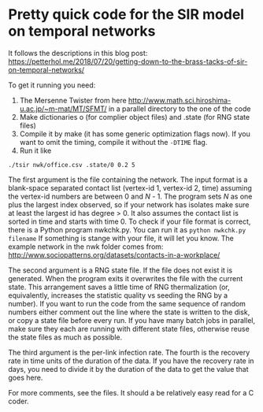 # Pretty quick code for the SIR model on temporal networks
It follows the descriptions in this blog post: https://petterhol.me/2018/07/20/getting-down-to-the-brass-tacks-of-sir-on-temporal-networks/

To get it running you need:

1. The Mersenne Twister from here http://www.math.sci.hiroshima-u.ac.jp/~m-mat/MT/SFMT/ in a parallel directory to the one of the code
2. Make dictionaries o (for complier object files) and .state (for RNG state files)
3. Compile it by make (it has some generic optimization flags now). If you want to omit the timing, compile it without the `-DTIME` flag.
4. Run it like

```./tsir nwk/office.csv .state/0 0.2 5```

The first argument is the file containing the network. The input format is a blank-space separated contact list (vertex-id 1, vertex-id 2, time) assuming the vertex-id numbers are between 0 and _N_ - 1. The program sets _N_ as one plus the largest index observed, so if your network has isolates make sure at least the largest id has degree > 0. It also assumes the contact list is sorted in time and starts with time 0. To check if your file format is correct, there is a Python program nwkchk.py. You can run it as `python nwkchk.py filename` If something is stange with your file, it will let you know. The example network in the nwk folder comes from: http://www.sociopatterns.org/datasets/contacts-in-a-workplace/ 

The second argument is a RNG state file. If the file does not exist it is generated. When the program exits it overwrites the file with the current state. This arrangement saves a little time of RNG thermalization (or, equivalently, increases the statistic quality vs seeding the RNG by a number). If you want to run the code from the same sequence of random numbers either comment out the line where the state is written to the disk, or copy a state file before every run. If you have many batch jobs in parallel, make sure they each are running with different state files, otherwise reuse the state files as much as possible.

The third argument is the per-link infection rate. The fourth is the recovery rate in time units of the duration of the data. If you have the recovery rate in days, you need to divide it by the duration of the data to get the value that goes here.

For more comments, see the files. It should a be relatively easy read for a C coder.
